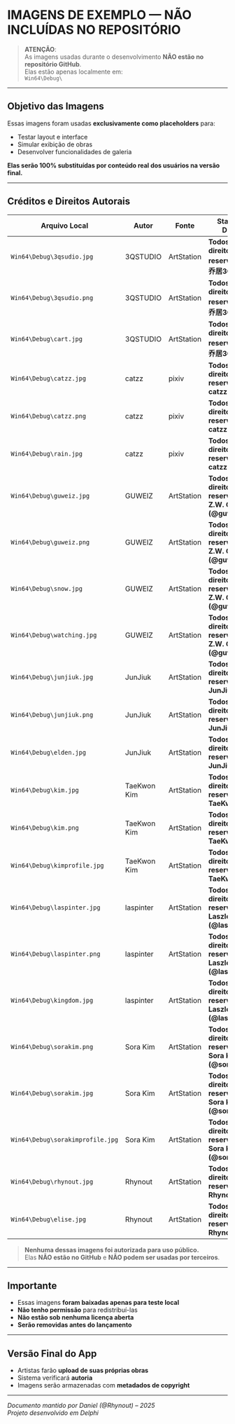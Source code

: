 # IMAGENS DE EXEMPLO — NÃO INCLUÍDAS NO REPOSITÓRIO

> **ATENÇÃO**:  
> As imagens usadas durante o desenvolvimento **NÃO estão no repositório GitHub**.  
> Elas estão apenas localmente em:  
> `Win64\Debug\`

---

## Objetivo das Imagens

Essas imagens foram usadas **exclusivamente como placeholders** para:
- Testar layout e interface
- Simular exibição de obras
- Desenvolver funcionalidades de galeria

**Elas serão 100% substituídas por conteúdo real dos usuários na versão final.**

---

## Créditos e Direitos Autorais

| Arquivo Local | Autor | Fonte | Status dos Direitos |
|---------------|-------|-------|----------------------|
| `Win64\Debug\3qsudio.jpg` | 3QSTUDIO | ArtStation | **Todos os direitos reservados a 叁乔居3QSTUDIO** |
| `Win64\Debug\3qsudio.png` | 3QSTUDIO | ArtStation | **Todos os direitos reservados a 叁乔居3QSTUDIO** |
| `Win64\Debug\cart.jpg` | 3QSTUDIO | ArtStation | **Todos os direitos reservados a 叁乔居3QSTUDIO** |
| `Win64\Debug\catzz.jpg` | catzz | pixiv | **Todos os direitos reservados a catzz** |
| `Win64\Debug\catzz.png` | catzz | pixiv | **Todos os direitos reservados a catzz** |
| `Win64\Debug\rain.jpg` | catzz | pixiv | **Todos os direitos reservados a catzz** |
| `Win64\Debug\guweiz.jpg` | GUWEIZ | ArtStation | **Todos os direitos reservados a Z.W. Gu (@guweiz)** |
| `Win64\Debug\guweiz.png` | GUWEIZ | ArtStation | **Todos os direitos reservados a Z.W. Gu (@guweiz)** |
| `Win64\Debug\snow.jpg` | GUWEIZ | ArtStation | **Todos os direitos reservados a Z.W. Gu (@guweiz)** |
| `Win64\Debug\watching.jpg` | GUWEIZ | ArtStation | **Todos os direitos reservados a Z.W. Gu (@guweiz)** |
| `Win64\Debug\junjiuk.jpg` | JunJiuk | ArtStation | **Todos os direitos reservados a JunJiuk** |
| `Win64\Debug\junjiuk.png` | JunJiuk | ArtStation | **Todos os direitos reservados a JunJiuk** |
| `Win64\Debug\elden.jpg` | JunJiuk | ArtStation | **Todos os direitos reservados a JunJiuk** |
| `Win64\Debug\kim.jpg` | TaeKwon Kim | ArtStation | **Todos os direitos reservados a TaeKwon Kim** |
| `Win64\Debug\kim.png` | TaeKwon Kim | ArtStation | **Todos os direitos reservados a TaeKwon Kim** |
| `Win64\Debug\kimprofile.jpg` | TaeKwon Kim | ArtStation | **Todos os direitos reservados a TaeKwon Kim** |
| `Win64\Debug\laspinter.jpg` | laspinter | ArtStation | **Todos os direitos reservados a Laszlo Pinter (@laspinter)** |
| `Win64\Debug\laspinter.png` | laspinter | ArtStation | **Todos os direitos reservados a Laszlo Pinter (@laspinter)** |
| `Win64\Debug\kingdom.jpg` | laspinter | ArtStation | **Todos os direitos reservados a Laszlo Pinter (@laspinter)** |
| `Win64\Debug\sorakim.png` | Sora Kim | ArtStation | **Todos os direitos reservados a Sora Kim (@soraso0324)** |
| `Win64\Debug\sorakim.jpg` | Sora Kim | ArtStation | **Todos os direitos reservados a Sora Kim (@soraso0324)** |
| `Win64\Debug\sorakimprofile.jpg` | Sora Kim | ArtStation | **Todos os direitos reservados a Sora Kim (@soraso0324)** |
| `Win64\Debug\rhynout.jpg` | Rhynout | ArtStation | **Todos os direitos reservados a Rhynout** |
| `Win64\Debug\elise.jpg` | Rhynout | ArtStation | **Todos os direitos reservados a Rhynout** |

> **Nenhuma dessas imagens foi autorizada para uso público.**  
> Elas **NÃO estão no GitHub** e **NÃO podem ser usadas por terceiros**.

---

## Importante

- Essas imagens **foram baixadas apenas para teste local**
- **Não tenho permissão** para redistribuí-las
- **Não estão sob nenhuma licença aberta**
- **Serão removidas antes do lançamento**

---

## Versão Final do App

- Artistas farão **upload de suas próprias obras**
- Sistema verificará **autoria**
- Imagens serão armazenadas com **metadados de copyright**

---

*Documento mantido por Daniel (@Rhynout) – 2025*  
*Projeto desenvolvido em Delphi*
